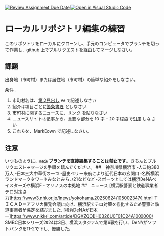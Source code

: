 [![Review Assignment Due Date](https://classroom.github.com/assets/deadline-readme-button-22041afd0340ce965d47ae6ef1cefeee28c7c493a6346c4f15d667ab976d596c.svg)](https://classroom.github.com/a/Jc5hINgy)
[![Open in Visual Studio Code](https://classroom.github.com/assets/open-in-vscode-2e0aaae1b6195c2367325f4f02e2d04e9abb55f0b24a779b69b11b9e10269abc.svg)](https://classroom.github.com/online_ide?assignment_repo_id=19847827&assignment_repo_type=AssignmentRepo)
# ローカルリポジトリ編集の練習

このリポジトリをローカルにクローンし、手元のコンピュータでブランチを切って作業し、github 上でプルリクエストを経由してマージしなさい。

## 課題

出身地（市町村）または居住地（市町村）の簡単な紹介をしなさい。

条件：

1. 市町村名は、[第２見出し](https://docs.github.com/ja/get-started/writing-on-github/getting-started-with-writing-and-formatting-on-github/basic-writing-and-formatting-syntax#headings) `##` で記述しなさい
1. 紹介は項目ごとに[箇条書き](https://docs.github.com/ja/get-started/writing-on-github/getting-started-with-writing-and-formatting-on-github/basic-writing-and-formatting-syntax#lists) としなさい
3. 市町村に関するニュースに、[リンク](https://docs.github.com/ja/get-started/writing-on-github/getting-started-with-writing-and-formatting-on-github/basic-writing-and-formatting-syntax#lists) を貼りなさい
4. ニュースサイトの記事から、重要な部分を 10 字 - 20 字程度で[引用](https://docs.github.com/ja/get-started/writing-on-github/getting-started-with-writing-and-formatting-on-github/basic-writing-and-formatting-syntax#quoting-text) しなさい
5. これらを、MarkDown で記述しなさい。

## 注意

いつものように、**`main` ブランチを直接編集することは禁止です**。きちんとプルリクエスト→マージの手順を踏んでください。
##　神奈川県横浜市
‐人口約380万人
‐日本三大中華街の一つ
‐歴史ペリー来航により近代日本の玄関口
‐名所横浜ランドマークタワーやみなとみらい21などなど
‐スポーツとしては横浜DeNAベイスターズや横浜F・マリノスの本拠地
##　ニュース
[横浜駅警察と鉄道事業者テロ対策協力]https://www3.nhk.or.jp/lnews/yokohama/20250624/1050023470.html
ＴＩＣＡＤ＝アフリカ開発会議に向け、横浜駅でテロ対策を強化するため警察と鉄道事業者が協定を結びました.
[横浜DeNAが日本一]https://www.nikkei.com/article/DGXZQODH0326U0T01C24A1000000/
SMBC日本シリーズ2024は3日、横浜スタジアムで第6戦を行い、DeNAがソフトバンクを11-2で下し、優勝した。


